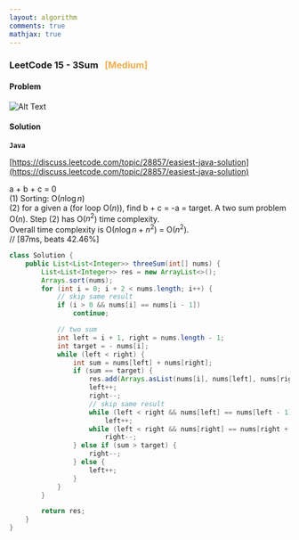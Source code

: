```yaml
---
layout: algorithm
comments: true
mathjax: true
---
```


### LeetCode 15 - 3Sum &nbsp; <span style="color:#F0AD4E;">[Medium]</span>

#### Problem

![Alt Text]({{site.baseurl}}/algorithms/leetcode/images/leetcode15.png)

#### Solution

**`Java`**

[https://discuss.leetcode.com/topic/28857/easiest-java-solution](https://discuss.leetcode.com/topic/28857/easiest-java-solution)

a + b + c = 0<br>
(1)	Sorting: O($n \log n$)<br>
(2)	for a given a (for loop O($n$)), find b + c = -a = target.  A two sum problem O($n$). Step (2) has O($n^2$) time complexity.<br>
Overall time complexity is O($n \log n + n^2$) = O($n^2$).<br>
// [87ms, beats 42.46%]
```java
class Solution {
    public List<List<Integer>> threeSum(int[] nums) {
        List<List<Integer>> res = new ArrayList<>();
        Arrays.sort(nums);
        for (int i = 0; i + 2 < nums.length; i++) {
            // skip same result
            if (i > 0 && nums[i] == nums[i - 1])
                continue;

            // two sum
            int left = i + 1, right = nums.length - 1;
            int target = - nums[i];
            while (left < right) {
                int sum = nums[left] + nums[right];
                if (sum == target) {
                    res.add(Arrays.asList(nums[i], nums[left], nums[right]));
                    left++;
                    right--;
                    // skip same result
                    while (left < right && nums[left] == nums[left - 1])
                        left++;
                    while (left < right && nums[right] == nums[right + 1])
                        right--;
                } else if (sum > target) {
                    right--;
                } else {
                    left++;
                }
            }
        }

        return res;
    }
}
```

<br><br>
